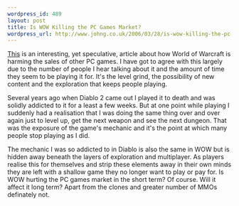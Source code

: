 ```yaml
--- 
wordpress_id: 489
layout: post
title: Is WOW Killing the PC Games Market?
wordpress_url: http://www.johng.co.uk/2006/03/28/is-wow-killing-the-pc-games-market/
---
```

<a href="http://bigkid.com.au/2006/02/20/the-dangers-of-monogamey/">This</a> is an interesting, yet speculative, article about how World of Warcraft is harming the sales of other PC games. I have got to agree with this largely due to the number of people I hear talking about it and the amount of time they seem to be playing it for. It's the level grind, the possibility of new content and the exploration that keeps people playing.

Several years ago when Diablo 2 came out I played it to death and was solidly addicted to it for a least a few weeks. But at one point while playing I suddenly had a realisation that I was doing the same thing over and over again just to level up, get the next weapon and see the next dungeon. That was the exposure of the game's mechanic and it's the point at which many people stop playing as I did.

The mechanic I was so addicted to in Diablo is also the same in WOW but is hidden away beneath the layers of exploration and multiplayer. As players realise this for themselves and strip these elements away in their own minds they are left with a shallow game they no longer want to play or pay for.
Is WOW hurting the PC games market in the short term? Of course. Will it affect it long term? Apart from the clones and greater number of MMOs definately not.
